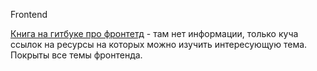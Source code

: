 Frontend

[Книга на гитбуке про фронтетд](https://frontendmasters.com/books/front-end-handbook/2018/learning/cs.html) - там нет информации, только куча ссылок на ресурсы на которых можно изучить интересующую тема. Покрыты все темы фронтенда.

